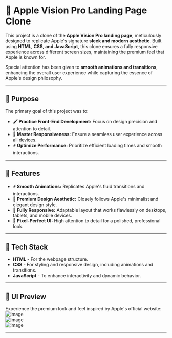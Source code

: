 # 🍏 Apple Vision Pro Landing Page Clone  

This project is a clone of the **Apple Vision Pro landing page**, meticulously designed to replicate Apple's signature **sleek and modern aesthetic**. Built using **HTML, CSS, and JavaScript**, this clone ensures a fully responsive experience across different screen sizes, maintaining the premium feel that Apple is known for.  

Special attention has been given to **smooth animations and transitions**, enhancing the overall user experience while capturing the essence of Apple's design philosophy.  

---

## 🎯 Purpose  
The primary goal of this project was to:  
- **🖌️ Practice Front-End Development:** Focus on design precision and attention to detail.  
- **📱 Master Responsiveness:** Ensure a seamless user experience across all devices.  
- **⚡ Optimize Performance:** Prioritize efficient loading times and smooth interactions.  

---

## 🚀 Features  
- **⚡ Smooth Animations:** Replicates Apple's fluid transitions and interactions.  
- **💎 Premium Design Aesthetic:** Closely follows Apple's minimalist and elegant design style.  
- **📱 Fully Responsive:** Adaptable layout that works flawlessly on desktops, tablets, and mobile devices.  
- **🎨 Pixel-Perfect UI:** High attention to detail for a polished, professional look.  

---

## 🔧 Tech Stack  
- **HTML** - For the webpage structure.  
- **CSS** - For styling and responsive design, including animations and transitions.  
- **JavaScript** - To enhance interactivity and dynamic behavior.  

---

## 🎨 UI Preview  
Experience the premium look and feel inspired by Apple's official website:  
![image](https://github.com/user-attachments/assets/44bfdf5e-962c-4531-ba76-39e586bf7946)  
![image](https://github.com/user-attachments/assets/596430a0-7ed8-45ae-825b-5e1514ef6f48)  
![image](https://github.com/user-attachments/assets/196238cd-84e5-4f10-bf21-57fba908f995)  

---
